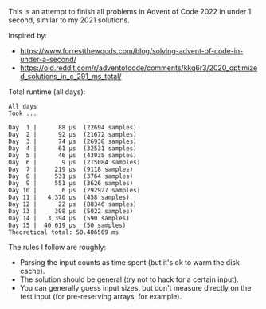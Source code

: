 This is an attempt to finish all problems in Advent of Code 2022 in under 1 second, similar
to my 2021 solutions.

Inspired by:
* https://www.forrestthewoods.com/blog/solving-advent-of-code-in-under-a-second/
* https://old.reddit.com/r/adventofcode/comments/kkq6r3/2020_optimized_solutions_in_c_291_ms_total/


Total runtime (all days):
```
All days
Took ...
```

```
Day  1 |      88 µs  (22694 samples)
Day  2 |      92 µs  (21672 samples)
Day  3 |      74 µs  (26938 samples)
Day  4 |      61 µs  (32531 samples)
Day  5 |      46 µs  (43035 samples)
Day  6 |       9 µs  (215084 samples)
Day  7 |     219 µs  (9118 samples)
Day  8 |     531 µs  (3764 samples)
Day  9 |     551 µs  (3626 samples)
Day 10 |       6 µs  (292927 samples)
Day 11 |   4,370 µs  (458 samples)
Day 12 |      22 µs  (88346 samples)
Day 13 |     398 µs  (5022 samples)
Day 14 |   3,394 µs  (590 samples)
Day 15 |  40,619 µs  (50 samples)
Theoretical total: 50.486509 ms
```

The rules I follow are roughly:
* Parsing the input counts as time spent (but it's ok to warm the disk cache).
* The solution should be general (try not to hack for a certain input).
* You can generally guess input sizes, but don't measure directly on the test input (for pre-reserving arrays, for example).
